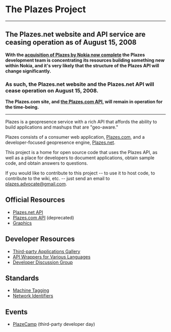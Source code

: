 # The Plazes Project #


---


## The Plazes.net website and API service are ceasing operation as of August 15, 2008 ##

**With the [acquisition of Plazes by Nokia now complete](http://blog.plazes.com/?p=253) the Plazes development team is concentrating its resources building something new within Nokia, and it's very likely that the structure of the Plazes API will change significantly.**

### As such, the Plazes.net website and the Plazes.net API will cease operation on August 15, 2008. ###

**The Plazes.com site, and [the Plazes.com API](http://plazes.com/api/docs), will remain in operation for the time-being.**


---


Plazes is a geopresence service with a rich API that affords the ability to build applications and mashups that are "geo-aware."

Plazes consists of a consumer web application, [Plazes.com](http://plazes.com), and a developer-focused geopresence engine, [Plazes.net](http://plazes.net).

This project is a home for open source code that uses the Plazes API, as well as a place for developers to document applications, obtain sample code, and obtain answers to questions.

If you would like to contribute to this project -- to use it to host code, to contribute to the wiki, etc. -- just send an email to [plazes.advocate@gmail.com](mailto:plazes.advocate@gmail.com).

## Official Resources ##

  * [Plazes.net API](http://plazes.net/doc)
  * [Plazes.com API](http://plazes.com/api/docs) (deprecated)
  * [Graphics](Graphics.md)

## Developer Resources ##

  * [Third-party Applications Gallery](ThirdPartyApps.md)
  * [API Wrappers for Various Languages](CodeWrappers.md)
  * [Developer Discussion Group](http://tech.groups.yahoo.com/group/plazesapi/)

## Standards ##

  * [Machine Tagging](MachineTags.md)
  * [Network Identifiers](NetworkIdentifiers.md)

## Events ##

  * [PlazeCamp](http://plazecamp.com/) (third-party developer day)